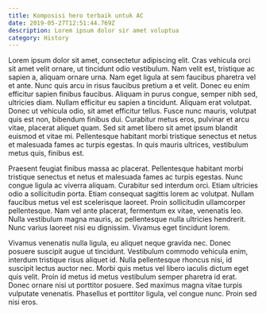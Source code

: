 ```yaml
---
title: Komposisi hero terbaik untuk AC
date: 2019-05-27T12:51:44.769Z
description: Lorem ipsum dolor sir amet voluptua
category: History
---
```

Lorem ipsum dolor sit amet, consectetur adipiscing elit. Cras vehicula orci sit amet velit ornare, ut tincidunt odio vestibulum. Nam velit est, tristique ac sapien a, aliquam ornare urna. Nam eget ligula at sem faucibus pharetra vel et ante. Nunc quis arcu in risus faucibus pretium a et velit. Donec eu enim efficitur sapien finibus faucibus. Aliquam in purus congue, semper nibh sed, ultricies diam. Nullam efficitur eu sapien a tincidunt. Aliquam erat volutpat. Donec ut vehicula odio, sit amet efficitur tellus. Fusce nunc mauris, volutpat quis est non, bibendum finibus dui. Curabitur metus eros, pulvinar et arcu vitae, placerat aliquet quam. Sed sit amet libero sit amet ipsum blandit euismod et vitae mi. Pellentesque habitant morbi tristique senectus et netus et malesuada fames ac turpis egestas. In quis mauris ultrices, vestibulum metus quis, finibus est.



Praesent feugiat finibus massa ac placerat. Pellentesque habitant morbi tristique senectus et netus et malesuada fames ac turpis egestas. Nunc congue ligula ac viverra aliquam. Curabitur sed interdum orci. Etiam ultricies odio a sollicitudin porta. Etiam consequat sagittis lorem ac volutpat. Nullam faucibus metus vel est scelerisque laoreet. Proin sollicitudin ullamcorper pellentesque. Nam vel ante placerat, fermentum ex vitae, venenatis leo. Nulla vestibulum magna mauris, ac pellentesque nulla ultricies hendrerit. Nunc varius laoreet nisi eu dignissim. Vivamus eget tincidunt lorem.



Vivamus venenatis nulla ligula, eu aliquet neque gravida nec. Donec posuere suscipit augue ut tincidunt. Vestibulum commodo vehicula enim, interdum tristique risus aliquet id. Nulla pellentesque rhoncus nisi, id suscipit lectus auctor nec. Morbi quis metus vel libero iaculis dictum eget quis velit. Proin id metus id metus vestibulum semper pharetra id erat. Donec ornare nisi ut porttitor posuere. Sed maximus magna vitae turpis vulputate venenatis. Phasellus et porttitor ligula, vel congue nunc. Proin sed nisi eros.
